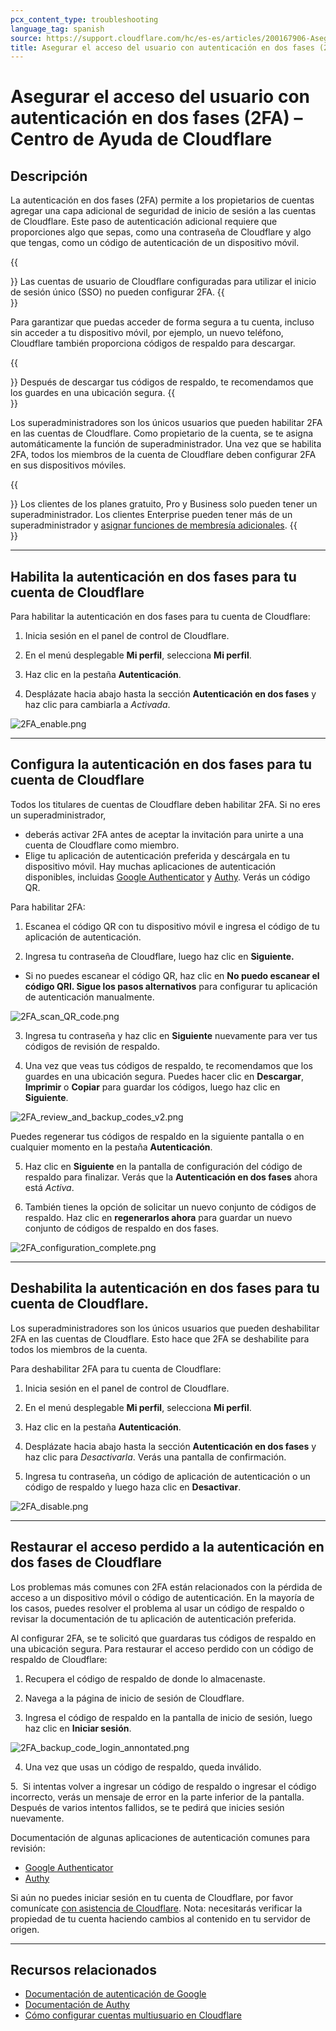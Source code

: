 ```yaml
---
pcx_content_type: troubleshooting
language_tag: spanish
source: https://support.cloudflare.com/hc/es-es/articles/200167906-Asegurar-el-acceso-del-usuario-con-autenticaci%C3%B3n-en-dos-fases-2FA-
title: Asegurar el acceso del usuario con autenticación en dos fases (2FA)
---
```


# Asegurar el acceso del usuario con autenticación en dos fases (2FA) – Centro de Ayuda de Cloudflare



## Descripción

La autenticación en dos fases (2FA) permite a los propietarios de cuentas agregar una capa adicional de seguridad de inicio de sesión a las cuentas de Cloudflare. Este paso de autenticación adicional requiere que proporciones algo que sepas, como una contraseña de Cloudflare y algo que tengas, como un código de autenticación de un dispositivo móvil. 

{{<Aside type="note">}}
Las cuentas de usuario de Cloudflare configuradas para utilizar el
inicio de sesión único (SSO) no pueden configurar 2FA.
{{</Aside>}}

Para garantizar que puedas acceder de forma segura a tu cuenta, incluso sin acceder a tu dispositivo móvil, por ejemplo, un nuevo teléfono, Cloudflare también proporciona códigos de respaldo para descargar. 

{{<Aside type="tip">}}
Después de descargar tus códigos de respaldo, te recomendamos que los
guardes en una ubicación segura.
{{</Aside>}}

Los superadministradores son los únicos usuarios que pueden habilitar 2FA en las cuentas de Cloudflare. Como propietario de la cuenta, se te asigna automáticamente la función de superadministrador. Una vez que se habilita 2FA, todos los miembros de la cuenta de Cloudflare deben configurar 2FA en sus dispositivos móviles.

{{<Aside type="note">}}
Los clientes de los planes gratuito, Pro y Business solo pueden tener un
superadministrador. Los clientes Enterprise pueden tener más de un
superadministrador y [asignar funciones de membresía
adicionales](https://support.cloudflare.com/hc/articles/205065067).
{{</Aside>}}

___

## Habilita la autenticación en dos fases para tu cuenta de Cloudflare

Para habilitar la autenticación en dos fases para tu cuenta de Cloudflare:

1. Inicia sesión en el panel de control de Cloudflare.

2. En el menú desplegable **Mi perfil**, selecciona **Mi perfil**.

3. Haz clic en la pestaña **Autenticación**. 

4. Desplázate hacia abajo hasta la sección **Autenticación en dos fases** y haz clic para cambiarla a _Activada_.

![2FA_enable.png](/images/support/2FA_enable.png)

___

## Configura la autenticación en dos fases para tu cuenta de Cloudflare

Todos los titulares de cuentas de Cloudflare deben habilitar 2FA. Si no eres un superadministrador,

-   deberás activar 2FA antes de aceptar la invitación para unirte a una cuenta de Cloudflare como miembro.
-   Elige tu aplicación de autenticación preferida y descárgala en tu dispositivo móvil. Hay muchas aplicaciones de autenticación disponibles, incluidas [Google Authenticator](https://support.google.com/accounts/answer/1066447?co=GENIE.Platform%3DAndroid&hl=en&oco=0) y [Authy](https://authy.com/features/). Verás un código QR. 

Para habilitar 2FA:

1. Escanea el código QR con tu dispositivo móvil e ingresa el código de tu aplicación de autenticación.

2. Ingresa tu contraseña de Cloudflare, luego haz clic en **Siguiente.**

-   Si no puedes escanear el código QR, haz clic en **No puedo escanear el código QRl. Sigue los pasos alternativos** para configurar tu aplicación de autenticación manualmente.

![2FA_scan_QR_code.png](/images/support/2FA_scan_QR_code.png)

3. Ingresa tu contraseña y haz clic en **Siguiente** nuevamente para ver tus códigos de revisión de respaldo.

4. Una vez que veas tus códigos de respaldo, te recomendamos que los guardes en una ubicación segura. Puedes hacer clic en **Descargar**, **Imprimir** o **Copiar** para guardar los códigos, luego haz clic en **Siguiente**.

![2FA_review_and_backup_codes_v2.png](/images/support/2FA_review_and_backup_codes_v2.png)

Puedes regenerar tus códigos de respaldo en la siguiente pantalla o en cualquier momento en la pestaña **Autenticación**. 

5. Haz clic en **Siguiente** en la pantalla de configuración del código de respaldo para finalizar. Verás que la **Autenticación en dos fases** ahora está _Activa_.

6. También tienes la opción de solicitar un nuevo conjunto de códigos de respaldo. Haz clic en **regenerarlos ahora** para guardar un nuevo conjunto de códigos de respaldo en dos fases.

![2FA_configuration_complete.png](/images/support/2FA_configuration_complete.png)

___

## Deshabilita la autenticación en dos fases para tu cuenta de Cloudflare.

Los superadministradores son los únicos usuarios que pueden deshabilitar 2FA en las cuentas de Cloudflare. Esto hace que 2FA se deshabilite para todos los miembros de la cuenta. 

Para deshabilitar 2FA para tu cuenta de Cloudflare:

1. Inicia sesión en el panel de control de Cloudflare.

2. En el menú desplegable **Mi perfil**, selecciona **Mi perfil**.

3. Haz clic en la pestaña **Autenticación**.

4. Desplázate hacia abajo hasta la sección **Autenticación en dos fases** y haz clic para _Desactivarla_. Verás una pantalla de confirmación.

5. Ingresa tu contraseña, un código de aplicación de autenticación o un código de respaldo y luego haza clic en **Desactivar**.

![2FA_disable.png](/images/support/2FA_disable.png)

___

## Restaurar el acceso perdido a la autenticación en dos fases de Cloudflare

Los problemas más comunes con 2FA están relacionados con la pérdida de acceso a un dispositivo móvil o código de autenticación. En la mayoría de los casos, puedes resolver el problema al usar un código de respaldo o revisar la documentación de tu aplicación de autenticación preferida.

Al configurar 2FA, se te solicitó que guardaras tus códigos de respaldo en una ubicación segura. Para restaurar el acceso perdido con un código de respaldo de Cloudflare:

1. Recupera el código de respaldo de donde lo almacenaste.

2. Navega a la página de inicio de sesión de Cloudflare.

3. Ingresa el código de respaldo en la pantalla de inicio de sesión, luego haz clic en **Iniciar sesión**.

![2FA_backup_code_login_annontated.png](/images/support/2FA_backup_code_login_annontated.png)

4. Una vez que usas un código de respaldo, queda inválido.

5.  Si intentas volver a ingresar un código de respaldo o ingresar el código incorrecto, verás un mensaje de error en la parte inferior de la pantalla. Después de varios intentos fallidos, se te pedirá que inicies sesión nuevamente.

Documentación de algunas aplicaciones de autenticación comunes para revisión:

-   [Google Authenticator](https://support.google.com/accounts/answer/185834?hl=en&ref_topic=2954345)
-   [Authy](https://www.authy.com/phones/change/)

Si aún no puedes iniciar sesión en tu cuenta de Cloudflare, por favor comunícate [con asistencia de Cloudflare](https://support.cloudflare.com/hc/articles/200172476). Nota: necesitarás verificar la propiedad de tu cuenta haciendo cambios al contenido en tu servidor de origen.

___

## Recursos relacionados

-   [Documentación de autenticación de Google](https://support.google.com/accounts/answer/1066447?hl=en&ref_topic=2954345&co=GENIE.Platform%3DiOS&oco=0)
-   [Documentación de Authy](https://authy.com/help/)
-   [Cómo configurar cuentas multiusuario en Cloudflare](https://support.cloudflare.com/hc/en-us/articles/205065067-Setting-up-Multi-User-accounts-on-Cloudflare)
